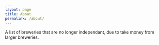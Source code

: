 ```yaml
---
layout: page
title: About
permalink: /about/
---
```


A list of breweries that are no longer independant, due to take money from larger breweries.